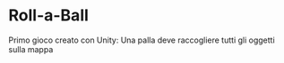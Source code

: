# Roll-a-Ball
Primo gioco creato con Unity: Una palla deve raccogliere tutti gli oggetti sulla mappa
